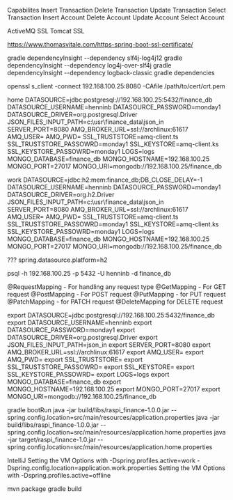 Capabilites
Insert Transaction
Delete Transaction
Update Transaction
Select Transaction
Insert Account
Delete Account
Update Account
Select Account

ActiveMQ SSL
Tomcat SSL

https://www.thomasvitale.com/https-spring-boot-ssl-certificate/

gradle dependencyInsight --dependency slf4j-log4j12
gradle dependencyInsight --dependency log4j-over-slf4j
gradle dependencyInsight --dependency logback-classic
gradle dependencies

openssl s_client -connect 192.168.100.25:8080 -CAfile /path/to/cert/crt.pem

home
DATASOURCE=jdbc:postgresql://192.168.100.25:5432/finance_db
DATASOURCE_USERNAME=henninb
DATASOURCE_PASSWORD=monday1
DATASOURCE_DRIVER=org.postgresql.Driver
JSON_FILES_INPUT_PATH=c:\usr\finance_data\json_in
SERVER_PORT=8080
AMQ_BROKER_URL=ssl://archlinux:61617
AMQ_USER=
AMQ_PWD=
SSL_TRUSTSTORE=amq-client.ts
SSL_TRUSTSTORE_PASSOWRD=monday1
SSL_KEYSTORE=amq-client.ks
SSL_KEYSTORE_PASSOWRD=monday1
LOGS=logs
MONGO_DATABASE=finance_db
MONGO_HOSTNAME=192.168.100.25
MONGO_PORT=27017
MONGO_URI=mongodb://192.168.100.25/finance_db

work
DATASOURCE=jdbc:h2:mem:finance_db;DB_CLOSE_DELAY=-1
DATASOURCE_USERNAME=henninb
DATASOURCE_PASSWORD=monday1
DATASOURCE_DRIVER=org.h2.Driver
JSON_FILES_INPUT_PATH=c:\usr\finance_data\json_in
SERVER_PORT=8080
AMQ_BROKER_URL=ssl://archlinux:61617
AMQ_USER=
AMQ_PWD=
SSL_TRUSTSTORE=amq-client.ts
SSL_TRUSTSTORE_PASSOWRD=monday1
SSL_KEYSTORE=amq-client.ks
SSL_KEYSTORE_PASSOWRD=monday1
LOGS=logs
MONGO_DATABASE=finance_db
MONGO_HOSTNAME=192.168.100.25
MONGO_PORT=27017
MONGO_URI=mongodb://192.168.100.25/finance_db


??? spring.datasource.platform=h2

psql -h 192.168.100.25 -p 5432 -U henninb -d finance_db

@RequestMapping - For handling any request type
@GetMapping - For GET request
@PostMapping - For POST request
@PutMapping - for PUT request
@PatchMapping - for PATCH request
@DeleteMapping for DELETE request

export DATASOURCE=jdbc:postgresql://192.168.100.25:5432/finance_db
export DATASOURCE_USERNAME=henninb
export DATASOURCE_PASSWORD=monday1
export DATASOURCE_DRIVER=org.postgresql.Driver
export JSON_FILES_INPUT_PATH=json_in
export SERVER_PORT=8080
export AMQ_BROKER_URL=ssl://archlinux:61617
export AMQ_USER=
export AMQ_PWD=
export SSL_TRUSTSTORE=
export SSL_TRUSTSTORE_PASSOWRD=
export SSL_KEYSTORE=
export SSL_KEYSTORE_PASSOWRD=
export LOGS=logs
export MONGO_DATABASE=finance_db
export MONGO_HOSTNAME=192.168.100.25
export MONGO_PORT=27017
export MONGO_URI=mongodb://192.168.100.25/finance_db


gradle bootRun
java -jar build/libs/raspi_finance-1.0.0.jar --spring.config.location=src/main/resources/application.properties
java -jar build/libs/raspi_finance-1.0.0.jar --spring.config.location=src/main/resources/application.home.properties
java -jar target/raspi_finance-1.0.jar --spring.config.location=src/main/resources/application.home.properties

IntelliJ
Setting the VM Options with -Dspring.profiles.active=work -Dspring.config.location=application.work.properties
Setting the VM Options with -Dspring.profiles.active=offline

mvn package
gradle build
